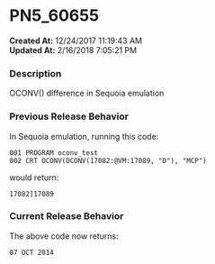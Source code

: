 # PN5_60655

**Created At:** 12/24/2017 11:19:43 AM  
**Updated At:** 2/16/2018 7:05:21 PM  


### Description

OCONV() difference in Sequoia emulation



### Previous Release Behavior

In Sequoia emulation, running this code:

```
001 PROGRAM oconv_test
002 CRT OCONV(OCONV(17082:@VM:17089, "D"), "MCP")
```

would return:

```
17082]17089
```



### Current Release Behavior

The above code now returns:

```
07 OCT 2014
```
